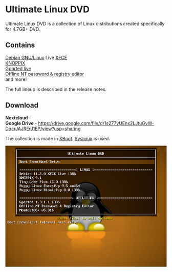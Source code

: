 # Ultimate Linux DVD
Ultimate Linux DVD is a collection of Linux distributions created specifically for 4.7GB+ DVD.<br>

## Contains
[Debian GNU/Linux](https://www.debian.org/) Live [XFCE](https://xfce.org/)<br>
[KNOPPIX](https://knopper.net/knoppix/index-en.html)<br>
[Gparted live](https://gparted.org/livecd.php)<br>
[Offline NT password & registry editor](https://www.pogostick.net/~pnh/ntpasswd/)<br>
and more!<br>

The full lineup is described in the release notes.

## Download
**Nextcloud** - <br>
**Google Drive** - https://drive.google.com/file/d/1s277vUEnx2LJtuGvW-DqcrJAJRErJ1EP/view?usp=sharing

The collection is made in [XBoot](https://duckduckgo.com/?q=xboot). [Syslinux](https://syslinux.org/) is used.
<p align="center">
<img src="screenshot_110122.png" alt="accessibility text">
</p>
